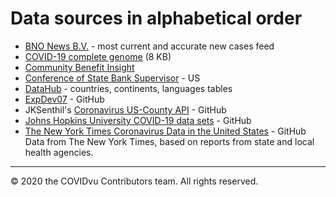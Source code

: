 # Data sources in alphabetical order


- [BNO News B.V.](https://bnonews.com/) - most current and accurate new cases feed
- [COVID-19 complete genome](https://www.ncbi.nlm.nih.gov/nuccore/MN908947.3) (8 KB)
- [Community Benefit Insight](http://www.communitybenefitinsight.org/)
- [Conference of State Bank Supervisor](https://www.csbs.org/information-covid-19-coronavirus) - US
- [DataHub](https://datahub.io/) - countries, continents, languages tables
- [ExpDev07](https://github.com/ExpDev07/coronavirus-tracker-api) - GitHub
- JKSenthil's [Coronavirus US-County API](https://github.com/JKSenthil/coronavirus-county-api) - GitHub
- [Johns Hopkins University COVID-19 data sets](https://github.com/CSSEGISandData/COVID-19) - GitHub
- [The New York Times Coronavirus Data in the United States](https://github.com/nytimes/covid-19-data) - GitHub
  Data from The New York Times, based on reports from state and local health
  agencies.


---
&#169; 2020 the COVIDvu Contributors team.  All rights reserved.


